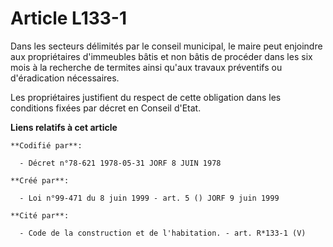 # Article L133-1

Dans les secteurs délimités par le conseil municipal, le maire peut enjoindre aux propriétaires d'immeubles bâtis et non
bâtis de procéder dans les six mois à la recherche de termites ainsi qu'aux travaux préventifs ou d'éradication nécessaires.

Les propriétaires justifient du respect de cette obligation dans les conditions fixées par décret en Conseil d'Etat.

**Liens relatifs à cet article**

	**Codifié par**:

	  - Décret n°78-621 1978-05-31 JORF 8 JUIN 1978

	**Créé par**:

	  - Loi n°99-471 du 8 juin 1999 - art. 5 () JORF 9 juin 1999

	**Cité par**:

	  - Code de la construction et de l'habitation. - art. R*133-1 (V)
